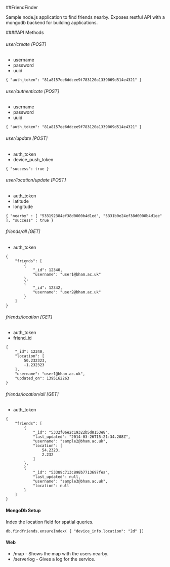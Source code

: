 ##FriendFinder

Sample node.js application to find friends nearby. Exposes restful API with a mongodb backend for building applications.

####API Methods

###### user/create [POST]
* username
* password
* uuid
```
{ "auth_token": "81a8157ee6ddcee9f783120a1339069d514e4321" }
```

###### user/authenticate [POST]
* username
* password
* uuid
```
{ "auth_token": "81a8157ee6ddcee9f783120a1339069d514e4321" }
```

###### user/update [POST]
* auth_token
* device_push_token
```
{ "success": true }
```

###### user/location/update [POST]
* auth_token
* latitude
* longitude
```
{ "nearby" : [ "533192384ef38d0000b4d1ed", "5331b0e24ef38d0000b4d1ee" ], "success" : true }
```

###### friends/all [GET]
* auth_token
```
{
    "friends": [
        {
            "_id": 12340,
            "username": "user1@bham.ac.uk"
        },
        {
            "_id": 12342,
            "username": "user2@bham.ac.uk"
        }
    ]
}
```

###### friends/location [GET]
* auth_token
* friend_id
```
{
    "_id": 12340,
    "location": [
        50.232323,
        -1.232323
    ],
    "username": "user1@bham.ac.uk",
    "updated_on": 1395162263
}
```


###### friends/location/all [GET]
* auth_token
```
{
    "friends": [
        {
            "_id": "5332f06e2c19322b5d8153e8",
            "last_updated": "2014-03-26T15:21:34.208Z",
            "username": "sample2@bham.ac.uk",
            "location": [
                54.2323,
                2.232
            ]
        },
        {
            "_id": "53389c713c898b7713697fea",
            "last_updated": null,
            "username": "sample3@bham.ac.uk",
            "location": null
        }
    ]
}
```

#### MongoDb Setup
Index the location field for spatial queries.
```
db.findfriends.ensureIndex( { "device_info.location": "2d" })
```

#### Web
* /map - Shows the map with the users nearby.
* /serverlog - Gives a log for the service.
